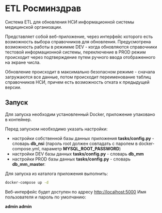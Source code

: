 # ETL Росминздрав
Система ETL для обновления НСИ информационной системы медицинской организации.

Представляет собой веб-приложение, через интерфейс которого есть возможность выбора справочников для обновления. Предусмотрена возможность работы в режимме DEV - когда обновляются справочники тестовой информационной системы, переключение в PROD режим происходит через подтверждение путем ручного ввода отображенного на экране числа.

Обновление происходит в максимально безопасном режиме - сначала загружаются все данные, потом происходит переименование таблиц справочников НСИ, причем есть возможность отката к предыдущей версии.

## Запуск
Для запуска необходим установленный Docker, приложение упаковано в контейнер.

Перед запуском необходимо указать настройки:
- настройки собственной базы данных приложения **tasks/config.py** - словарь **db_nsi** (пароль root должен совпадать с паролем в docker-compose.yml, параметр **MYSQL_ROOT_PASSWORD**)
- настройки DEV базы данных **tasks/config.py** - словарь **db_mm**
- настройки PROD базы данных **tasks/config.py** - словарь **db_mm_master**:

Для запуска из каталога приложения выполнить:
```sh
docker-compose up -d
```
Веб-интерфейс будет доступен по адресу <http://localhost:5000>
Имя пользователя и пароль по умолчанию:

**admin admin**
